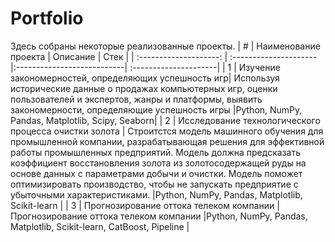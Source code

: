 # Portfolio
Здесь собраны некоторые реализованные проекты.
| # | Наименование проекта | Описание | Стек |
| :--------------------: | :--------------------- |:---------------------------| :---------------------|
| 1 | Изучение закономерностей, определяющих успешность игр| Используя исторические данные о продажах компьютерных игр, оценки пользователей и экспертов, жанры и платформы, выявить закономерности, определяющие успешность игры  |Python, NumPy, Pandas, Matplotlib, Scipy, Seaborn|
| 2 | Исследование технологического процесса очистки золота | Строитстся модель машинного обучения для промышленной компании, разрабатывающая решения для эффективной работы промышленных предприятий. Модель должна предсказать коэффициент восстановления золота из золотосодержащей руды на основе данных с параметрами добычи и очистки. Модель поможет оптимизировать производство, чтобы не запускать предприятие с убыточными характеристиками.  |Python, NumPy, Pandas, Matplotlib, Scikit-learn |
| 3 | Прогнозирование оттока телеком компании | Прогнозирование оттока телеком компании  |Python, NumPy, Pandas, Matplotlib, Scikit-learn, CatBoost, Pipeline |
